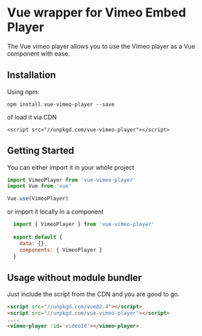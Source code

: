 # Vue wrapper for Vimeo Embed Player

The Vue vimeo player allows you to use the Vimeo player as a Vue component with ease.

## Installation

Using npm:

```
npm install vue-vimeo-player --save
```
of load it via CDN

```
<script src="//unpkgd.com/vue-vimeo-player"></script>
```

## Getting Started

You can either import it in your whole project

 ```js
 import VimeoPlayer from 'vue-vimeo-player'
 import Vue from 'vue'

 Vue.use(VimeoPlayer)

```
or import it locally in a component

```js
  import { VimeoPlayer } from 'vue-vimeo-player'
  
  export default {
  	data: {},
  	components: { VimeoPlayer }
  }
```

## Usage without module bundler

Just include the script from the CDN and you are good to go.

```html
<script src="//unpkgd.com/vue@2.4"></script>
<script src="//unpkgd.com/vue-vimeo-player"></script>
....
<vimeo-player :id='videoId'></vimeo-player>	
```

